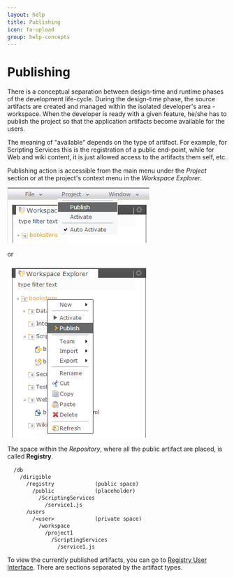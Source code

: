 ```yaml
---
layout: help
title: Publishing
icon: fa-upload
group: help-concepts
---
```


Publishing
===

There is a conceptual separation between design-time and runtime phases of the development life-cycle.
During the design-time phase, the source artifacts are created and managed within the isolated developer's area - workspace.
When the developer is ready with a given feature, he/she has to publish the project so that the application artifacts become available for the users. 

The meaning of "available" depends on the type of artifact. For example, for Scripting Services this is the registration of a public end-point, while for Web and wiki content, it is just allowed access to the artifacts them self, etc.

Publishing action is accessible from the main menu under the *Project* section or at the project's context menu in the *Workspace Explorer*.

![Project Publish](../samples/bookstore/104_books_project_publish.png)

or

![Project Publish Popup](../samples/bookstore/106_books_project_publish_popup.png)

The space within the *Repository*, where all the public artifact are placed, is called **Registry**.


	  /db
	    /dirigible
	      /registry             (public space)
	        /public             (placeholder)
	          /ScriptingServices
	            /service1.js
	      /users
	        /<user>             (private space)
	          /workspace
	            /project1
	              /ScriptingServices
	                /service1.js


To view the currently published artifacts, you can go to [Registry User Interface](registry.html). There are sections separated by the artifact types.
